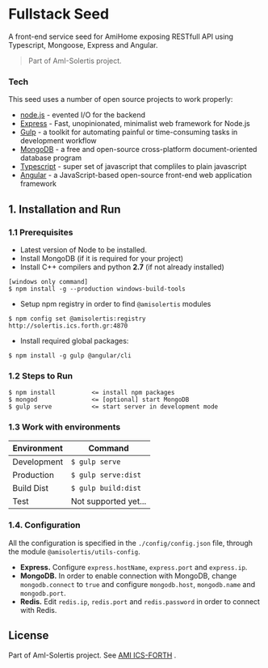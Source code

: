 # Fullstack Seed
A front-end service seed for AmiHome exposing RESTfull API using Typescript, Mongoose, Express and Angular.

> Part of AmI-Solertis project.

### Tech

This seed uses a number of open source projects to work properly:
* [node.js] - evented I/O for the backend
* [Express] - Fast, unopinionated, minimalist web framework for Node.js
* [Gulp] - a toolkit for automating painful or time-consuming tasks in development workflow
* [MongoDB] -  a free and open-source cross-platform document-oriented database program
* [Typescript] - super set of javascript that compliles to plain javascript
* [Angular] - a JavaScript-based open-source front-end web application framework

## 1. Installation and Run 
### 1.1 Prerequisites
- Latest version of Node to be installed.
- Install MongoDB (if it is required for your project) 
- Install C++ compilers and python **2.7** (if not already installed)
```
[windows only command]
$ npm install -g --production windows-build-tools
``` 
- Setup npm registry in order to find `@amisolertis` modules
```
$ npm config set @amisolertis:registry http://solertis.ics.forth.gr:4870
``` 
- Install required global packages:
```
$ npm install -g gulp @angular/cli
```

### 1.2 Steps to Run
```
$ npm install          <= install npm packages
$ mongod               <= [optional] start MongoDB 
$ gulp serve           <= start server in development mode
```

### 1.3 Work with environments

| Environment   | Command               |
| ------------- | --------------------- |
| Development   | `$ gulp serve`        |
| Production    | `$ gulp serve:dist`   |
| Build Dist    | `$ gulp build:dist`   |
| Test          | Not supported yet...  |




### 1.4. Configuration
All the configuration is specified in the `./config/config.json` file, through the module `@amisolertis/utils-config`.
* **Express.** Configure `express.hostName`, `express.port` and `express.ip`.
* **MongoDB.** In order to enable connection with MongoDB, change `mongodb.connect` to `true` and configure `mongodb.host`, `mongodb.name` and `mongodb.port`.
* **Redis.** Edit `redis.ip`, `redis.port` and `redis.password` in order to connect with Redis.



License
----
Part of AmI-Solertis project. See [AMI ICS-FORTH] .


[//]: # (These are reference links used in the body of this note and get stripped out when the markdown processor does its job. There is no need to format nicely because it shouldn't be seen. Thanks SO - http://stackoverflow.com/questions/4823468/store-comments-in-markdown-syntax)

   [AMI ICS-FORTH]: <http://ami.ics.forth.gr/>
   [node.js]: <http://nodejs.org>
   [express]: <http://expressjs.com>
   [Gulp]: <http://gulpjs.com>
   [MongoDB]: <https://www.mongodb.com/>
   [Typescript]: <https://www.typescriptlang.org/>
   [Angular]: <https://angular.io/>

